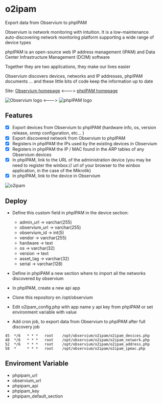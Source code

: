 # o2ipam
Export data from Observium to phpIPAM

Observium is network monitoring with intuition. It is a low-maintenance auto-discovering network monitoring platform supporting a wide range of device types

phpIPAM is an open-source web IP address management (IPAM) and Data Center Infrastructure Management (DCIM) software 

Together they are two applications, they make our lives easier 

Observium discovers devices, networks and IP addresses, phpIPAM documents ... and these little bits of code keep the information up to date 

Site: [Observium homepage](https://www.observium.org/) <---> [phpIPAM homepage](http://phpipam.net)  

![Observium logo](https://www.observium.org/images/observium-brand.png) <---> ![phpIPAM logo](http://phpipam.net/wp-content/uploads/2014/12/phpipam_logo_small.png)


## Features
- [x] Export devices from Observium to phpIPAM (hardware info, os, version release, snmp configuration, etc... )
- [x] Export discovered network from Observium to phpIPAM
- [x] Registers in phpIPAM the IPs used by the existing devices in Observium 
- [x] Registers in phpIPAM the IP / MAC found in the ARP tables of any Observium devices 
- [x] In phpIPAM, link to the URL of the administration device (you may be need to register the winbox:// url of your browser to the winbox application, in the case of the Mikrotik)
- [x] In phpIPAM, link to the device in Observium

![o2ipam](https://user-images.githubusercontent.com/12079274/111393457-91d87d80-8697-11eb-94d7-6ae3f8173ed4.png)



## Deploy
 - Define this custom field in phpIPAM in the device section:
	 - admin_url -> varchar(255)
	 - observium_url -> varchar(255)
	 - observium_id -> int(5)
	 - vendor -> varchar(255)
	 - hardware -> text
	 - os -> varchar(32)
	 - version -> text
	 - asset_tag -> varchar(32)
	 - serial -> varchar(128)
- Define in phpIPAM a new section where to import all the networks discovered by observium 
- In phpIPAM, create a new api app 

- Clone this repository en /opt/observium 
- Edit o2ipam_config.php with app name y api key from phpIPAM or set environment variable with value
- Add cron job, to export data from Observium to phpIPAM after full discovery job

```
45  */6   * * *   root    /opt/observium/o2ipam/o2ipam_devices.php
48  */6   * * *   root    /opt/observium/o2ipam/o2ipam_network.php
52  */6   * * *   root    /opt/observium/o2ipam/o2ipam_address.php
58  *     * * *   root    /opt/observium/o2ipam/o2ipam_ipmac.php

```

## Enviroment Variable
- phpipam_url
- observium_url
- phpipam_api
- phpipam_key
- phpipam_default_section




